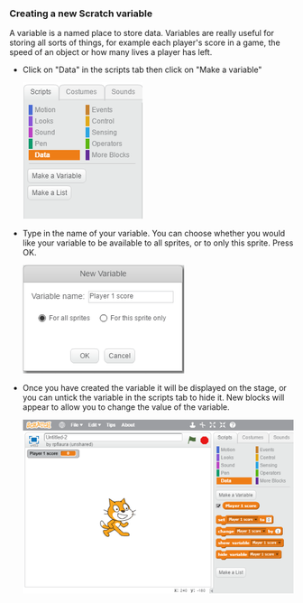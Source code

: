 ### Creating a new Scratch variable

A variable is a named place to store data. Variables are really useful for storing all sorts of things, for example each player's score in a game, the speed of an object or how many lives a player has left.

+ Click on "Data" in the scripts tab then click on "Make a variable"

  ![Data blocks](images/data-blocks.png)

+ Type in the name of your variable. You can choose whether you would like your variable to be available to all sprites, or to only this sprite. Press OK.

  ![Create variable](images/p1-score.png)

+ Once you have created the variable it will be displayed on the stage, or you can untick the variable in the scripts tab to hide it. New blocks will appear to allow you to change the value of the variable.

  ![Variable blocks](images/variable-blocks.png)
